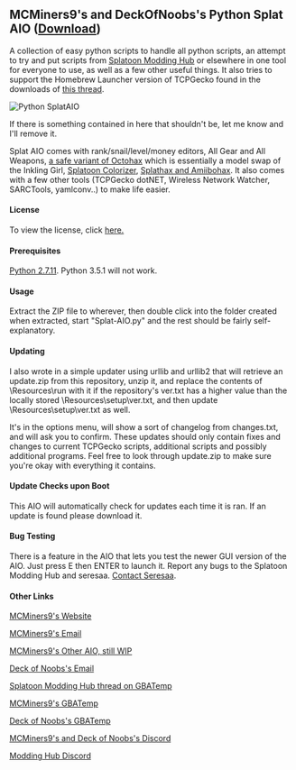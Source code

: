 ## MCMiners9's and DeckOfNoobs's Python Splat AIO ([Download](https://github.com/MCMiners9/Splat-AIO/releases))
A collection of easy python scripts to handle all python scripts, an attempt to try and put scripts from [Splatoon Modding Hub](https://gbatemp.net/threads/splatoon-modding-hub.425670/) or elsewhere in one tool for everyone to use, as well as a few other useful things. It also tries to support the Homebrew Launcher version of TCPGecko found in the downloads of [this thread](https://gbatemp.net/threads/post-your-wiiu-cheat-codes-here.395443/).

![Python SplatAIO](http://i.imgur.com/qNKx5TB.png)

If there is something contained in here that shouldn't be, let me know and I'll remove it.

Splat AIO comes with rank/snail/level/money editors, All Gear and All Weapons, [a safe variant of Octohax](https://github.com/wiiudev/pyGecko/blob/master/octoling.py) which is essentially a model swap of the Inkling Girl, [Splatoon Colorizer](https://gbatemp.net/threads/splatoon-colorizer.406463/), [Splathax and Amiibohax](https://gbatemp.net/threads/splatoon-modding-hub.425670/page-47#post-6344607). It also comes with a few other tools (TCPGecko dotNET, Wireless Network Watcher, SARCTools, yamlconv..) to make life easier.

#### License
To view the license, click [here.](https://raw.githubusercontent.com/MCMiners9/Splat-AIO/master/LICENSE.txt)

#### Prerequisites
[Python 2.7.11](https://www.python.org/downloads/). Python 3.5.1 will not work.

#### Usage
Extract the ZIP file to wherever, then double click into the folder created when extracted, start "Splat-AIO.py" and the rest should be fairly self-explanatory.


#### Updating
I also wrote in a simple updater using urllib and urllib2 that will retrieve an update.zip from this repository, unzip it, and replace the contents of \Resources\run with it if the repository's ver.txt has a higher value than the locally stored \Resources\setup\ver.txt, and then update \Resources\setup\ver.txt as well. 

It's in the options menu, will show a sort of changelog from changes.txt, and will ask you to confirm. These updates should only contain fixes and changes to current TCPGecko scripts, additional scripts and possibly additional programs. Feel free to look through update.zip to make sure you're okay with everything it contains.

#### Update Checks upon Boot
This AIO will automatically check for updates each time it is ran. If an update is found please download it.

#### Bug Testing
There is a feature in the AIO that lets you test the newer GUI version of the AIO. Just press E then ENTER to launch it. Report any bugs to the Splatoon Modding Hub and seresaa. [Contact Seresaa](https://github.com/seresaa).

#### Other Links
[MCMiners9's Website](http://mcminers9site.weebly.com)

[MCMiners9's Email](mailto:mcminers9@gmail.com)

[MCMiners9's Other AIO, still WIP](https://github.com/MCMiners9/Splat-AIO-2)

[Deck of Noobs's Email](mailto:mewtwoconfirmed@gmail.com)

[Splatoon Modding Hub thread on GBATemp](https://gbatemp.net/threads/splatoon-modding-hub.425670/)

[MCMiners9's GBATemp](https://gbatemp.net/members/mcminers9.395133/)

[Deck of Noobs's GBATemp](https://gbatemp.net/members/deck-of-noobs.388277/)

[MCMiners9's and Deck of Noobs's Discord](https://discord.gg/4HdZyct)

[Modding Hub Discord](https://discord.gg/0zs6LjiLmeNI740J)
